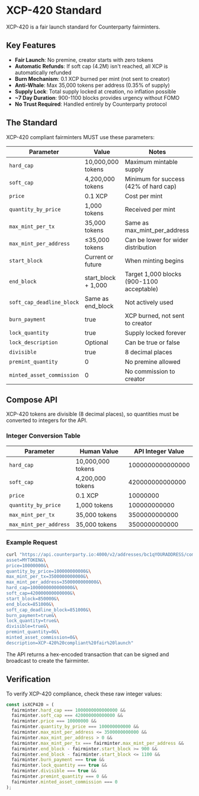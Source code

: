 # XCP-420 Standard

XCP-420 is a fair launch standard for Counterparty fairminters.

## Key Features

- **Fair Launch**: No premine, creator starts with zero tokens
- **Automatic Refunds**: If soft cap (4.2M) isn't reached, all XCP is automatically refunded
- **Burn Mechanism**: 0.1 XCP burned per mint (not sent to creator)
- **Anti-Whale**: Max 35,000 tokens per address (0.35% of supply)
- **Supply Lock**: Total supply locked at creation, no inflation possible
- **~7 Day Duration**: 900-1100 blocks provides urgency without FOMO
- **No Trust Required**: Handled entirely by Counterparty protocol

## The Standard

XCP-420 compliant fairminters MUST use these parameters:

| Parameter | Value | Notes |
|-----------|-------|-------|
| `hard_cap` | 10,000,000 tokens | Maximum mintable supply |
| `soft_cap` | 4,200,000 tokens | Minimum for success (42% of hard cap) |
| `price` | 0.1 XCP | Cost per mint |
| `quantity_by_price` | 1,000 tokens | Received per mint |
| `max_mint_per_tx` | 35,000 tokens | Same as max_mint_per_address |
| `max_mint_per_address` | ≤35,000 tokens | Can be lower for wider distribution |
| `start_block` | Current or future | When minting begins |
| `end_block` | start_block + 1,000 | Target 1,000 blocks (900-1100 acceptable) |
| `soft_cap_deadline_block` | Same as end_block | Not actively used |
| `burn_payment` | true | XCP burned, not sent to creator |
| `lock_quantity` | true | Supply locked forever |
| `lock_description` | Optional | Can be true or false |
| `divisible` | true | 8 decimal places |
| `premint_quantity` | 0 | No premine allowed |
| `minted_asset_commission` | 0 | No commission to creator |

## Compose API

XCP-420 tokens are divisible (8 decimal places), so quantities must be converted to integers for the API.

### Integer Conversion Table

| Parameter | Human Value | API Integer Value |
|-----------|------------|-------------------|
| `hard_cap` | 10,000,000 tokens | 1000000000000000 |
| `soft_cap` | 4,200,000 tokens | 420000000000000 |
| `price` | 0.1 XCP | 10000000 |
| `quantity_by_price` | 1,000 tokens | 100000000000 |
| `max_mint_per_tx` | 35,000 tokens | 3500000000000 |
| `max_mint_per_address` | 35,000 tokens | 3500000000000 |

### Example Request

```bash
curl "https://api.counterparty.io:4000/v2/addresses/bc1qYOURADDRESS/compose/fairminter?\
asset=MYTOKEN&\
price=10000000&\
quantity_by_price=100000000000&\
max_mint_per_tx=3500000000000&\
max_mint_per_address=3500000000000&\
hard_cap=1000000000000000&\
soft_cap=420000000000000&\
start_block=850000&\
end_block=851000&\
soft_cap_deadline_block=851000&\
burn_payment=true&\
lock_quantity=true&\
divisible=true&\
premint_quantity=0&\
minted_asset_commission=0&\
description=XCP-420%20compliant%20fair%20launch"
```

The API returns a hex-encoded transaction that can be signed and broadcast to create the fairminter.

## Verification

To verify XCP-420 compliance, check these raw integer values:

```javascript
const isXCP420 = (
  fairminter.hard_cap === 1000000000000000 &&
  fairminter.soft_cap === 420000000000000 &&
  fairminter.price === 10000000 &&
  fairminter.quantity_by_price === 100000000000 &&
  fairminter.max_mint_per_address <= 3500000000000 &&
  fairminter.max_mint_per_address > 0 &&
  fairminter.max_mint_per_tx === fairminter.max_mint_per_address &&
  fairminter.end_block - fairminter.start_block >= 900 &&
  fairminter.end_block - fairminter.start_block <= 1100 &&
  fairminter.burn_payment === true &&
  fairminter.lock_quantity === true &&
  fairminter.divisible === true &&
  fairminter.premint_quantity === 0 &&
  fairminter.minted_asset_commission === 0
);
```

